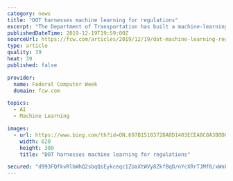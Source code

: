 ```yaml
---
category: news
title: "DOT harnesses machine learning for regulations"
excerpt: "The Department of Transportation has built a machine-learning and data analytics-backed dashboard that helps its legal staff manage its vast field of regulatory data, the agency's chief data officer said. In one of its latest projects leveraging big data, DOT turned machine learning and big data analytics on regulatory data, CDO Daniel Morgan ..."
publishedDateTime: 2019-12-19T19:59:00Z
sourceUrl: https://fcw.com/articles/2019/12/19/dot-machine-learning-regulations-rockwell.aspx?admgarea=TC_Agencies
type: article
quality: 39
heat: 39
published: false

provider:
  name: Federal Computer Week
  domain: fcw.com

topics:
  - AI
  - Machine Learning

images:
  - url: https://www.bing.com/th?id=ON.697B1510372DA8D1403ECEA8C8A3B0D0
    width: 620
    height: 300
    title: "DOT harnesses machine learning for regulations"

secured: "d993FQfkvRlbWhQ2sbqQiEykceqc1ZUaXtWVy8ZkfBqD/nYcXRrTJMf8/xWnk0Q7NOcmi2MffhxdFIQ6f/RExO7VT5mgsF24H28DgFJ6XklhpBfRKM3/c5wjZMahxtMVK82fm1kkbmBK0DHWwLInw5bUOr2HK8wv3IzTp+RqUjbA9jpe8LnsMTMkGczaXZgN5uE1Arjw85fOQgADstkC9dogyESIGXe1YKZG1IFb+nhyEtdoK2epCxbtrq2nkVViLuM/h9lfzdex7Erqum4duA==;TDpEk6PLAlaUxAe6ei0G0w=="
---
```


